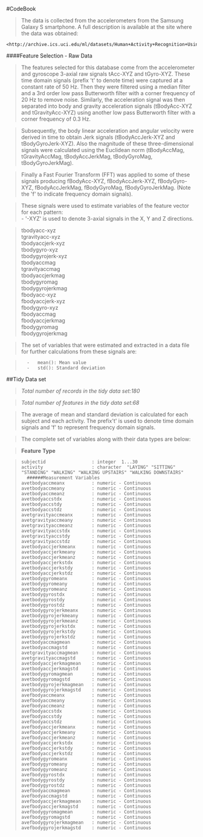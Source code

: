 

#CodeBook




>The data is collected from the accelerometers from the Samsung Galaxy S smartphone. A full description is available at the site where the data was obtained:

	<http://archive.ics.uci.edu/ml/datasets/Human+Activity+Recognition+Using+Smartphones>

 
####Feature Selection - Raw Data


>The features selected for this database come from the accelerometer and gyroscope 3-axial raw signals tAcc-XYZ and tGyro-XYZ. These time domain signals (prefix 't' to denote time) were captured at a constant rate of 50 Hz. Then they were filtered using a median filter and a 3rd order low pass Butterworth filter with a corner frequency of 20 Hz to remove noise. Similarly, the acceleration signal was then separated into body and gravity acceleration signals (tBodyAcc-XYZ and tGravityAcc-XYZ) using another low pass Butterworth filter with a corner frequency of 0.3 Hz. 

>Subsequently, the body linear acceleration and angular velocity were derived in time to obtain Jerk signals (tBodyAccJerk-XYZ and tBodyGyroJerk-XYZ). Also the magnitude of these three-dimensional signals were calculated using the Euclidean norm (tBodyAccMag, tGravityAccMag, tBodyAccJerkMag, tBodyGyroMag, tBodyGyroJerkMag). 

>Finally a Fast Fourier Transform (FFT) was applied to some of these signals producing fBodyAcc-XYZ, fBodyAccJerk-XYZ, fBodyGyro-XYZ, fBodyAccJerkMag, fBodyGyroMag, fBodyGyroJerkMag. (Note the 'f' to indicate frequency domain signals). 

>These signals were used to estimate variables of the feature vector for each pattern:  
>		-	'-XYZ' is used to denote 3-axial signals in the X, Y and Z directions.

>tbodyacc-xyz  
>tgravityacc-xyz  
>tbodyaccjerk-xyz  
>tbodygyro-xyz  
>tbodygyrojerk-xyz  
>tbodyaccmag  
>tgravityaccmag  
>tbodyaccjerkmag  
>tbodygyromag  
>tbodygyrojerkmag  
>fbodyacc-xyz  
>fbodyaccjerk-xyz  
>fbodygyro-xyz  
>fbodyaccmag  
>fbodyaccjerkmag  
>fbodygyromag  
>fbodygyrojerkmag  

>The set of variables that were estimated and extracted in a data file for further calculations from these signals are: 

>		-	mean(): Mean value  
>		-	std(): Standard deviation  




##Tidy Data set

>*Total number of records in the tidy data set:180*

>*Total number of features in the tidy data set:68*  

>The average of mean and standard deviation is calculated for each subject and each activity. The prefix't' is used to denote time domain signals and 'f' to represent 
>frequency domain signals.
 
>The complete set of variables along with their data types are below:

>  	__Feature__		   			 __Type__
 
>	  subjectid             	: integer  1...30  
>	  activity               	: character  "LAYING" "SITTING" "STANDING" "WALKING" "WALKING UPSTAIRS" "WALKING DOWNSTAIRS"
>		######Measurement Variables   
>	  avetbodyaccmeanx       	: numeric - Continuous   
>	  avetbodyaccmeany       	: numeric - Continuous   
>	  avetbodyaccmeanz       	: numeric - Continuous   
>	  avetbodyaccstdx        	: numeric - Continuous   
>	  avetbodyaccstdy        	: numeric - Continuous   
>	  avetbodyaccstdz        	: numeric - Continuous   
>	  avetgravityaccmeanx    	: numeric - Continuous   
>	  avetgravityaccmeany    	: numeric - Continuous   
>	  avetgravityaccmeanz    	: numeric - Continuous   
>	  avetgravityaccstdx     	: numeric - Continuous   
>	  avetgravityaccstdy     	: numeric - Continuous   
>	  avetgravityaccstdz     	: numeric - Continuous   
>	  avetbodyaccjerkmeanx   	: numeric - Continuous   
>	  avetbodyaccjerkmeany   	: numeric - Continuous   
>	  avetbodyaccjerkmeanz   	: numeric - Continuous  
>	  avetbodyaccjerkstdx    	: numeric - Continuous    
>	  avetbodyaccjerkstdy    	: numeric - Continuous  
>	  avetbodyaccjerkstdz    	: numeric - Continuous  
>	  avetbodygyromeanx      	: numeric - Continuous  
>	  avetbodygyromeany      	: numeric - Continuous  
>	  avetbodygyromeanz      	: numeric - Continuous  
>	  avetbodygyrostdx       	: numeric - Continuous  
>	  avetbodygyrostdy       	: numeric - Continuous  
>	  avetbodygyrostdz       	: numeric - Continuous  
>	  avetbodygyrojerkmeanx  	: numeric - Continuous  
>	  avetbodygyrojerkmeany  	: numeric - Continuous  
>	  avetbodygyrojerkmeanz  	: numeric - Continuous  
>	  avetbodygyrojerkstdx   	: numeric - Continuous  
>	  avetbodygyrojerkstdy   	: numeric - Continuous  
>	  avetbodygyrojerkstdz   	: numeric - Continuous  
>	  avetbodyaccmagmean     	: numeric - Continuous  
>	  avetbodyaccmagstd      	: numeric - Continuous  
>	  avetgravityaccmagmean  	: numeric - Continuous  
>	  avetgravityaccmagstd   	: numeric - Continuous  
>	  avetbodyaccjerkmagmean 	: numeric - Continuous  
>	  avetbodyaccjerkmagstd  	: numeric - Continuous  
>	  avetbodygyromagmean    	: numeric - Continuous  
>	  avetbodygyromagstd     	: numeric - Continuous  
>	  avetbodygyrojerkmagmean	: numeric - Continuous  
>	  avetbodygyrojerkmagstd 	: numeric - Continuous  
>	  avefbodyaccmeanx       	: numeric - Continuous  
>	  avefbodyaccmeany       	: numeric - Continuous  
>	  avefbodyaccmeanz       	: numeric - Continuous  
>	  avefbodyaccstdx        	: numeric - Continuous  
>	  avefbodyaccstdy        	: numeric - Continuous  
>	  avefbodyaccstdz        	: numeric - Continuous  
>	  avefbodyaccjerkmeanx   	: numeric - Continuous  
>	  avefbodyaccjerkmeany   	: numeric - Continuous  
>	  avefbodyaccjerkmeanz   	: numeric - Continuous  
>	  avefbodyaccjerkstdx    	: numeric - Continuous  
>	  avefbodyaccjerkstdy    	: numeric - Continuous  
>	  avefbodyaccjerkstdz    	: numeric - Continuous  
>	  avefbodygyromeanx      	: numeric - Continuous  
>	  avefbodygyromeany      	: numeric - Continuous  
>	  avefbodygyromeanz      	: numeric - Continuous  
>	  avefbodygyrostdx       	: numeric - Continuous  
>	  avefbodygyrostdy       	: numeric - Continuous  
>	  avefbodygyrostdz       	: numeric - Continuous  
>	  avefbodyaccmagmean     	: numeric - Continuous  
>	  avefbodyaccmagstd      	: numeric - Continuous  
>	  avefbodyaccjerkmagmean 	: numeric - Continuous  
>	  avefbodyaccjerkmagstd  	: numeric - Continuous  
>	  avefbodygyromagmean    	: numeric - Continuous  
>	  avefbodygyromagstd     	: numeric - Continuous  
>	  avefbodygyrojerkmagmean	: numeric - Continuous  
>	  avefbodygyrojerkmagstd 	: numeric - Continuous  